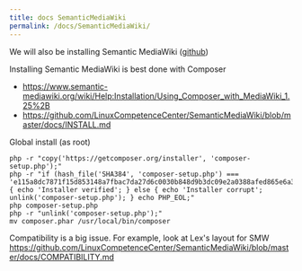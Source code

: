 ```yaml
---
title: docs SemanticMediaWiki
permalink: /docs/SemanticMediaWiki/
---
```


We will also be installing Semantic MediaWiki ([github](https://github.com/SemanticMediaWiki/SemanticMediaWiki/releases))

Installing Semantic MediaWiki is best done with Composer

-   <https://www.semantic-mediawiki.org/wiki/Help:Installation/Using_Composer_with_MediaWiki_1.25%2B>
-   <https://github.com/LinuxCompetenceCenter/SemanticMediaWiki/blob/master/docs/INSTALL.md>

Global install (as root)

~~~~ {.bash}
php -r "copy('https://getcomposer.org/installer', 'composer-setup.php');"
php -r "if (hash_file('SHA384', 'composer-setup.php') === 'e115a8dc7871f15d853148a7fbac7da27d6c0030b848d9b3dc09e2a0388afed865e6a3d6b3c0fad45c48e2b5fc1196ae') { echo 'Installer verified'; } else { echo 'Installer corrupt'; unlink('composer-setup.php'); } echo PHP_EOL;"
php composer-setup.php
php -r "unlink('composer-setup.php');"
mv composer.phar /usr/local/bin/composer
~~~~

Compatibility is a big issue. For example, look at Lex's layout for SMW <https://github.com/LinuxCompetenceCenter/SemanticMediaWiki/blob/master/docs/COMPATIBILITY.md>